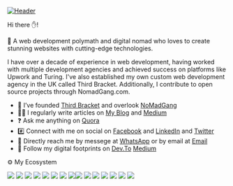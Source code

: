 [![Header](https://www.creative-tim.com/blog/content/images/size/w1140/2021/08/rebranding-post--1-.jpg "Header")](https://www.creative-tim.com/)

Hi there ✋!

🤟 A web development polymath and digital nomad who loves to create stunning websites with cutting-edge technologies.

I have over a decade of experience in web development, having worked with multiple development agencies and achieved success on platforms like Upwork and Turing. I've also established my own custom web development agency in the UK called Third Bracket. Additionally, I contribute to open source projects through NomadGang.com.


- 💼   I’ve founded <a href="https://www.thirdbracket.co.uk"  target="_blank">Third Bracket</a> and overlook <a href="https://www.nomadgang.com"  target="_blank">NoMadGang</a>
- ✍🏻   I regularly write articles on <a href="https://www.blog.musabbirsagar.com"  target="_blank">My Blog</a> and <a href="https://medium.com/@sagarmusabbir"  target="_blank">Medium</a>
- ❓   Ask me anything on <a href="https://bn.quora.com/profile/Musabbir-Sagar-1" target="_blank">Quora</a>
- #️⃣   Connect with me on social on <a href="https://www.facebook.com/wwolverinee"  target="_blank">Facebook</a> and <a href="https://www.linkedin.com/in/musabbirsagar/" target="_blank">LinkedIn</a> and <a href="https://twitter.com/MusabbirSagar" target="_blank">Twitter</a>
- 💬   Directly reach me by messege at <a href="https://wa.me/881765692886" target="_blank">WhatsApp</a> or by email at <a href="mailto:sagarmusabbir@gmail.com" target="_blank">Email</a>
- 🔗   Follow my digital footprints on <a href="https://dev.to/sagarmusabbir"  target="_blank">Dev.To</a> <a href="https://medium.com/@sagarmusabbir"  target="_blank">Medium</a>



⚙️ My Ecosystem
<p float="left">
<img src="https://img.shields.io/badge/_cloudflare-%23334155?style=for-the-badge&logo=cloudflare"/>
<img src="https://img.shields.io/badge/_-Next-%23334155?style=for-the-badge&logo=next.js"/> 
<img src="https://img.shields.io/badge/_-Tailwind-%23334155?style=for-the-badge&logo=tailwindcss"/> 
<img src="https://img.shields.io/badge/_-Node-%23334155?style=for-the-badge&logo=node.js"/>
<img src="https://img.shields.io/badge/_-Javascript-%23334155?style=for-the-badge&logo=javascript"/>
<img src="https://img.shields.io/badge/_-React-%23334155?style=for-the-badge&logo=react"/>
<img src="https://img.shields.io/badge/_-Markdown-%23334155?style=for-the-badge&logo=markdown"/>
<img src="https://img.shields.io/badge/_-Vercel-%23334155?style=for-the-badge&logo=vercel"/><img src="https://img.shields.io/badge/_-Netlify-%23334155?style=for-the-badge&logo=netlify"/>
<img src="https://img.shields.io/badge/_-Wordpress-%23334155?style=for-the-badge&logo=wordpress"/>
<img src="https://img.shields.io/badge/_-Elementor-%23334155?style=for-the-badge&logo=elementor"/>
<img src="https://img.shields.io/badge/_-Ghost-%23334155?style=for-the-badge&logo=ghost"/>
<img src="https://img.shields.io/badge/_-Go-%23334155?style=for-the-badge&logo=go"/>
<img src="https://img.shields.io/badge/_-Hugo-%23334155?style=for-the-badge&logo=hugo"/>
<img src="https://img.shields.io/badge/_amazon-%23334155?style=for-the-badge&logo=amazon-aws"/>
</p>


